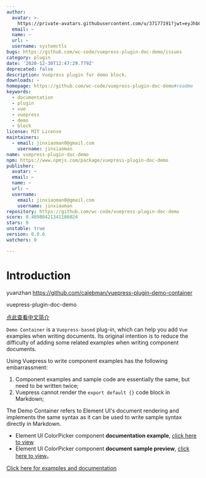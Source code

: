 ```yaml
---
author:
  avatar: >-
    https://private-avatars.githubusercontent.com/u/37177191?jwt=eyJhbGciOiJIUzI1NiIsInR5cCI6IkpXVCJ9.eyJpc3MiOiJnaXRodWIuY29tIiwiYXVkIjoicmF3LmdpdGh1YnVzZXJjb250ZW50LmNvbSIsImtleSI6ImtleTEiLCJleHAiOjE3MzQ2NzM1NjAsIm5iZiI6MTczNDY3MjM2MCwicGF0aCI6Ii91LzM3MTc3MTkxIn0.DOJ4qHHP66QWLaov0StVC28uzN-uOefcCR-e1v1hQ1E&v=4
  email: ~
  name: ~
  url: ~
  username: systemctls
bugs: https://github.com/wc-code/vuepress-plugin-doc-demo/issues
category: plugin
date: '2020-12-30T12:47:29.779Z'
deprecated: false
description: Vuepress plugin for demo block.
downloads: ~
homepage: https://github.com/wc-code/vuepress-plugin-doc-demo#readme
keywords:
  - documentation
  - plugin
  - vue
  - vuepress
  - demo
  - block
license: MIT License
maintainers:
  - email: jinxiaoman0@gmail.com
    username: jinxiaoman
name: vuepress-plugin-doc-demo
npm: https://www.npmjs.com/package/vuepress-plugin-doc-demo
publisher:
  avatar: ~
  email: ~
  name: ~
  url: ~
  username:
    email: jinxiaoman0@gmail.com
    username: jinxiaoman
repository: https://github.com/wc-code/vuepress-plugin-doc-demo
score: 0.40980421341186024
stars: 0
unstable: true
version: 0.0.6
watchers: 0

---
```


# Introduction
yuanzhan https://github.com/calebman/vuepress-plugin-demo-container

vuepress-plugin-doc-demo

[点此查看中文简介](https://github.com/calebman/vuepress-plugin-demo-container/blob/master/README.zh-CN.md)

`Demo Container` is a `Vuepress-based` plug-in, which can help you add `Vue` examples when writing documents. Its original intention is to reduce the difficulty of adding some related examples when writing component documents.

Using Vuepress to write component examples has the following embarrassment:
1. Component examples and sample code are essentially the same, but need to be written twice;
2. Vuepress cannot render the `export default {}` code block in Markdown;

The Demo Container refers to Element UI's document rendering and implements the same syntax as it can be used to write sample syntax directly in Markdown.
* Element UI ColorPicker component **documentation example**, [click here to view](https://github.com/ElemeFE/element/blob/dev/examples/docs/en-US/color-picker.md)
* Element UI ColorPicker component **document sample preview**, [click here to view](https://element.eleme.cn/2.0/#/en-US/component/color-picker)。

[Click here for examples and documentation](https://calebman.github.io/vuepress-plugin-demo-container/)
